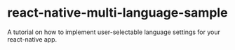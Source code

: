# react-native-multi-language-sample
A tutorial on how to implement user-selectable language settings for your react-native app.
